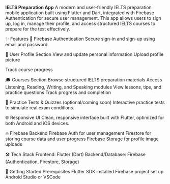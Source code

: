 **IELTS Preparation App**
A modern and user-friendly IELTS preparation mobile application built using Flutter and Dart, integrated with Firebase Authentication for secure user management. This app allows users to sign up, log in, manage their profile, and access structured IELTS courses to prepare for the test effectively.

✨ Features
🔐 Firebase Authentication
Secure sign-in and sign-up using email and password.

👤 User Profile Section
View and update personal information
Upload profile picture

Track course progress

🎓 Courses Section
Browse structured IELTS preparation materials
Access Listening, Reading, Writing, and Speaking modules
View lessons, tips, and practice questions
Track progress and completion

📝 Practice Tests & Quizzes (optional/coming soon)
Interactive practice tests to simulate real exam conditions.

🌐 Responsive UI
Clean, responsive interface built with Flutter, optimized for both Android and iOS devices.

🔥 Firebase Backend
Firebase Auth for user management
Firestore for storing course data and user progress
Firebase Storage for profile image uploads

🛠️ Tech Stack
Frontend: Flutter (Dart)
Backend/Database: Firebase (Authentication, Firestore, Storage)

🚀 Getting Started
Prerequisites
Flutter SDK installed
Firebase project set up
Android Studio or VSCode

